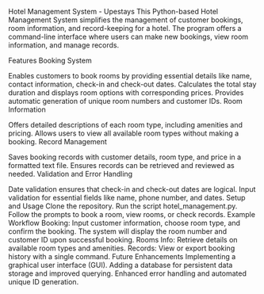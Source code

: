 Hotel Management System - Upestays
This Python-based Hotel Management System simplifies the management of customer bookings, room information, and record-keeping for a hotel. The program offers a command-line interface where users can make new bookings, view room information, and manage records.

Features
Booking System

Enables customers to book rooms by providing essential details like name, contact information, check-in and check-out dates.
Calculates the total stay duration and displays room options with corresponding prices.
Provides automatic generation of unique room numbers and customer IDs.
Room Information

Offers detailed descriptions of each room type, including amenities and pricing.
Allows users to view all available room types without making a booking.
Record Management

Saves booking records with customer details, room type, and price in a formatted text file.
Ensures records can be retrieved and reviewed as needed.
Validation and Error Handling

Date validation ensures that check-in and check-out dates are logical.
Input validation for essential fields like name, phone number, and dates.
Setup and Usage
Clone the repository.
Run the script hotel_management.py.
Follow the prompts to book a room, view rooms, or check records.
Example Workflow
Booking: Input customer information, choose room type, and confirm the booking. The system will display the room number and customer ID upon successful booking.
Rooms Info: Retrieve details on available room types and amenities.
Records: View or export booking history with a single command.
Future Enhancements
Implementing a graphical user interface (GUI).
Adding a database for persistent data storage and improved querying.
Enhanced error handling and automated unique ID generation.
